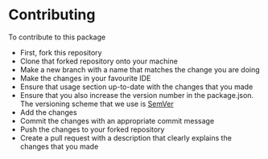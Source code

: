 # Contributing

To contribute to this package

- First, fork this repository
- Clone that forked repository onto your machine
- Make a new branch with a name that matches the change you are doing
- Make the changes in your favourite IDE
- Ensure that usage section up-to-date with the changes that you made
- Ensure that you also increase the version number in the package.json.
  The versioning scheme that we use is [SemVer](https://semver.org/)
- Add the changes
- Commit the changes with an appropriate commit message
- Push the changes to your forked repository
- Create a pull request with a description that clearly explains the changes that you made
